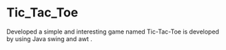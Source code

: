 # Tic_Tac_Toe
Developed a simple and interesting game named Tic-Tac-Toe is developed by using Java swing and awt .

